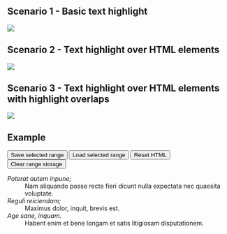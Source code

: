 <h2>Scenario 1 - Basic text highlight</h2>
<img src="https://i.imgur.com/B8DJZ9Q.gif" />
<h2>Scenario 2 - Text highlight over HTML elements</h2>
<img src="https://i.imgur.com/kNUN0ij.gif" />
<h2>Scenario 3 - Text highlight over HTML elements with highlight overlaps</h2>
<img src="https://i.imgur.com/NsBpAJV.gif" />
<div>
<h2>Example</h2>
    <div>
        <button id="save">Save selected range</button>
        <button id="load">Load selected range</button>
        <button id="reset">Reset HTML</button>
        <button id="clear">Clear range storage</button>
    </div>
    <div id="demo">
        <dl>
            <dt><dfn>Poterat autem inpune;</dfn></dt>
            <dd>Nam aliquando posse recte fieri dicunt nulla expectata nec quaesita voluptate.</dd>
            <dt><dfn>Reguli reiciendam;</dfn></dt>
            <dd>Maximus dolor, inquit, brevis est.</dd>
            <dt><dfn>Age sane, inquam.</dfn></dt>
            <dd>Habent enim et bene longam et satis litigiosam disputationem.</dd>
        </dl>
    
</div>
<script src="https://cdn.rawgit.com/LukasRada/rangee/master/dist/demo.js"></script>
</div>
